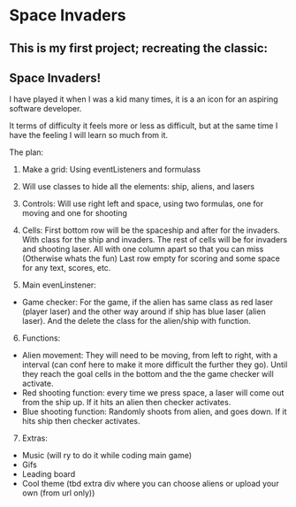 # Space Invaders

## This is my first project; recreating the classic:
## Space Invaders!


I have played it when I was a kid many times, it is a an icon for an aspiring software developer.

It terms of difficulty it feels more or less as difficult, but at the same time I have the feeling I will learn so much from it.

The plan:
1) Make a grid: Using eventListeners and formulass

2) Will use classes to hide all the elements: ship, aliens, and lasers
3) Controls: Will use right left and space, using two formulas, one for moving and one for shooting
4) Cells:
First bottom row will be the spaceship and after for the invaders. With class for the ship and invaders.
The rest of cells will be for invaders and shooting laser. All with one column apart so that you can miss (Otherwise whats the fun) Last row empty for scoring and some space for any text, scores, etc.
5) Main evenLinstener:
- Game checker: For the game, if the alien has same class as red laser (player laser) and the other way around if ship has blue laser (alien laser). And the delete the class for the alien/ship with function.
6) Functions:

- Alien movement: They will need to be moving, from left to right, with a interval (can conf here to make it more difficult the further they go). Until they reach the goal cells in the bottom and the the game checker will activate.
- Red shooting function: every time we press space, a laser will come out from the ship up. If it hits an alien then checker activates.
- Blue shooting function: Randomly shoots from alien, and goes down. If it hits ship then checker activates.


7) Extras:
- Music (will ry to do it while coding main game)
- Gifs
- Leading board
- Cool theme (tbd extra div where you can choose aliens or upload your own (from url only))